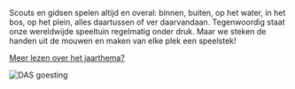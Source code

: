 Scouts en gidsen spelen altijd en overal: binnen, buiten, op het water, in het bos, op het plein, alles daartussen of ver daarvandaan. Tegenwoordig staat onze wereldwijde speeltuin regelmatig onder druk. Maar we steken de handen uit de mouwen en maken van elke plek een speelstek!

[Meer lezen over het jaarthema?](https://www.scoutsengidsenvlaanderen.be/leiding/ondersteuning/leiding/jaarthema)

![DAS goesting](resource:assets/images/jaarthema.jpg)
